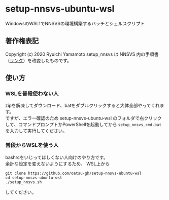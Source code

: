 # setup-nnsvs-ubuntu-wsl

WindowsのWSL1でNNSVSの環境構築するバッチとシェルスクリプト

## 著作権表記

Copyright (c) 2020 Ryuichi Yamamoto
setup_nnsvs は NNSVS 内の手順書（[リンク](https://github.com/r9y9/nnsvs/blob/76552acbdad7d17a07debeec39db592cae529b4b/.github/workflows/ci.yml#L20-L52)）を改変したものです。

## 使い方

### WSLを普段使わない人

zipを解凍してダウンロード、batをダブルクリックすると大体全部やってくれます。  
ですが、エラー確認のため setup-nnsvs-ubuntu-wsl のフォルダで右クリックして、コマンドプロンプトかPowerShellを起動してから `setup_nnsvs_cmd.bat` を入力して実行してください。

### 普段からWSLを使う人

bashrcをいじってほしくない人向けのやり方です。  
余計な設定を変えないようにするため、
WSL上から

    git clone https://github.com/oatsu-gh/setup-nnsvs-ubuntu-wsl
    cd setup-nnsvs-ubuntu-wsl
    ./setup_nnsvs.sh

してください。
